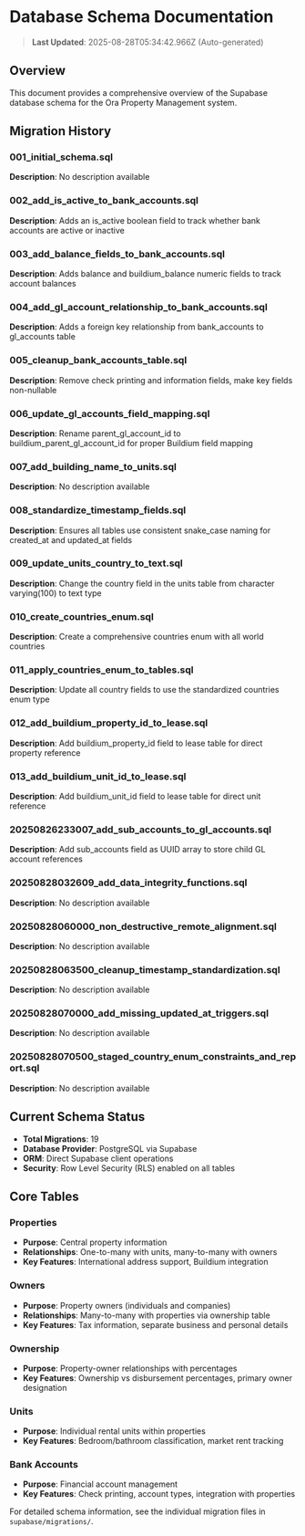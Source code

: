 # Database Schema Documentation

> **Last Updated**: 2025-08-28T05:34:42.966Z (Auto-generated)

## Overview

This document provides a comprehensive overview of the Supabase database schema for the Ora Property Management system.

## Migration History

### 001_initial_schema.sql
**Description**: No description available

### 002_add_is_active_to_bank_accounts.sql
**Description**: Adds an is_active boolean field to track whether bank accounts are active or inactive

### 003_add_balance_fields_to_bank_accounts.sql
**Description**: Adds balance and buildium_balance numeric fields to track account balances

### 004_add_gl_account_relationship_to_bank_accounts.sql
**Description**: Adds a foreign key relationship from bank_accounts to gl_accounts table

### 005_cleanup_bank_accounts_table.sql
**Description**: Remove check printing and information fields, make key fields non-nullable

### 006_update_gl_accounts_field_mapping.sql
**Description**: Rename parent_gl_account_id to buildium_parent_gl_account_id for proper Buildium field mapping

### 007_add_building_name_to_units.sql
**Description**: No description available

### 008_standardize_timestamp_fields.sql
**Description**: Ensures all tables use consistent snake_case naming for created_at and updated_at fields

### 009_update_units_country_to_text.sql
**Description**: Change the country field in the units table from character varying(100) to text type

### 010_create_countries_enum.sql
**Description**: Create a comprehensive countries enum with all world countries

### 011_apply_countries_enum_to_tables.sql
**Description**: Update all country fields to use the standardized countries enum type

### 012_add_buildium_property_id_to_lease.sql
**Description**: Add buildium_property_id field to lease table for direct property reference

### 013_add_buildium_unit_id_to_lease.sql
**Description**: Add buildium_unit_id field to lease table for direct unit reference

### 20250826233007_add_sub_accounts_to_gl_accounts.sql
**Description**: Add sub_accounts field as UUID array to store child GL account references

### 20250828032609_add_data_integrity_functions.sql
**Description**: No description available

### 20250828060000_non_destructive_remote_alignment.sql
**Description**: No description available

### 20250828063500_cleanup_timestamp_standardization.sql
**Description**: No description available

### 20250828070000_add_missing_updated_at_triggers.sql
**Description**: No description available

### 20250828070500_staged_country_enum_constraints_and_report.sql
**Description**: No description available


## Current Schema Status

- **Total Migrations**: 19
- **Database Provider**: PostgreSQL via Supabase
- **ORM**: Direct Supabase client operations
- **Security**: Row Level Security (RLS) enabled on all tables

## Core Tables

### Properties
- **Purpose**: Central property information
- **Relationships**: One-to-many with units, many-to-many with owners
- **Key Features**: International address support, Buildium integration

### Owners  
- **Purpose**: Property owners (individuals and companies)
- **Relationships**: Many-to-many with properties via ownership table
- **Key Features**: Tax information, separate business and personal details

### Ownership
- **Purpose**: Property-owner relationships with percentages
- **Key Features**: Ownership vs disbursement percentages, primary owner designation

### Units
- **Purpose**: Individual rental units within properties
- **Key Features**: Bedroom/bathroom classification, market rent tracking

### Bank Accounts
- **Purpose**: Financial account management
- **Key Features**: Check printing, account types, integration with properties

For detailed schema information, see the individual migration files in `supabase/migrations/`.
